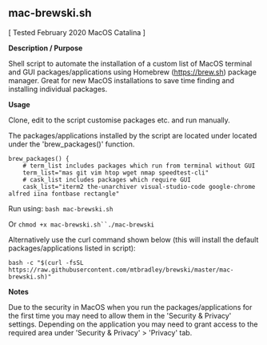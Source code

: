 ## mac-brewski.sh
[ Tested February 2020 MacOS Catalina ]

**Description / Purpose**

Shell script to automate the installation of a custom list of MacOS terminal and GUI packages/applications using Homebrew (https://brew.sh) package manager. Great for new MacOS installations to save time finding and installing individual packages.

**Usage**

Clone, edit to the script customise packages etc. and run manually.

The packages/applications installed by the script are located under located under the 'brew_packages()' function.

```
brew_packages() {
    # term_list includes packages which run from terminal without GUI
    term_list="mas git vim htop wget nmap speedtest-cli"
    # cask_list includes packages which require GUI
    cask_list="iterm2 the-unarchiver visual-studio-code google-chrome alfred iina fontbase rectangle"
```

Run using: `bash mac-brewski.sh`

Or `chmod +x mac-brewski.sh``./mac-brewski`

Alternatively use the curl command shown below (this will install the default packages/applications listed in script):

`bash -c "$(curl -fsSL https://raw.githubusercontent.com/mtbradley/brewski/master/mac-brewski.sh)"`

**Notes**

Due to the security in MacOS when you run the packages/applications for the first time you may need to allow them in the 'Security & Privacy' settings. Depending on the application you may need to grant access to the required area under 'Security & Privacy' > 'Privacy' tab.
